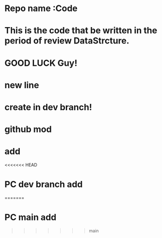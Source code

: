 # Repo name :Code
# This is the code that be written in the period of review DataStrcture.
# GOOD LUCK Guy!
# new line
# create in dev branch!
# github mod
# add
<<<<<<< HEAD
# PC dev branch add
=======
# PC main add
>>>>>>> main
